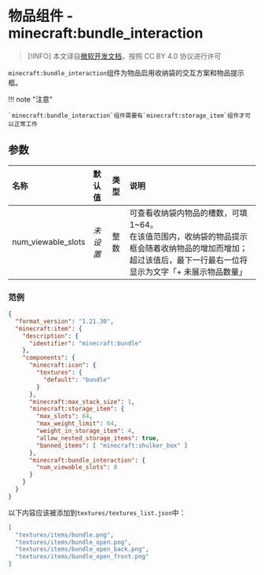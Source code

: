 # 物品组件 - minecraft:bundle_interaction
> [!INFO]
> 本文译自[微软开发文档](https://learn.microsoft.com/en-us/minecraft/creator/)，按照 CC BY 4.0 协议进行许可


`minecraft:bundle_interaction`组件为物品启用收纳袋的交互方案和物品提示框。


!!! note "注意"

    `minecraft:bundle_interaction`组件需要有`minecraft:storage_item`组件才可以正常工作

## 参数

| 名称 | 默认值 | 类型 | 说明  |
|:----------|:----------|:----------|:----------|
| num_viewable_slots | *未设置* | 整数 | 可查看收纳袋内物品的槽数，可填1~64。<br>在该值范围内，收纳袋的物品提示框会随着收纳物品的增加而增加；超过该值后，最下一行最右一位将显示为文字「+ 未展示物品数量」 |


### 范例

```json
{
  "format_version": "1.21.30",
  "minecraft:item": {
    "description": {
      "identifier": "minecraft:bundle"
    },
    "components": {
      "minecraft:icon": {
        "textures": {
          "default": "bundle"
        }
      },
      "minecraft:max_stack_size": 1,
      "minecraft:storage_item": {
        "max_slots": 64,
        "max_weight_limit": 64,
        "weight_in_storage_item": 4,
        "allow_nested_storage_items": true,
        "banned_items": [ "minecraft:shulker_box" ]
      },
      "minecraft:bundle_interaction": {
        "num_viewable_slots": 8
      }
    }
  }
}
```

以下内容应该被添加到`textures/textures_list.json`中：

```json
[
  "textures/items/bundle.png",
  "textures/items/bundle_open.png",
  "textures/items/bundle_open_back.png",
  "textures/items/bundle_open_front.png"
]
```
